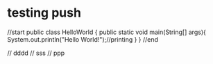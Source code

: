 # testing push

//start
public class HelloWorld {
    public static void main(String[] args){
        System.out.println("Hello World!");//printing
    }
}
//end

// dddd
// sss
// ppp

